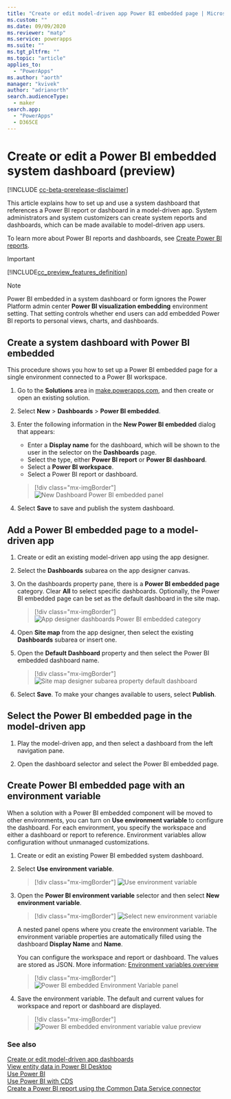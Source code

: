 ```yaml
---
title: "Create or edit model-driven app Power BI embedded page | MicrosoftDocs"
ms.custom: ""
ms.date: 09/09/2020
ms.reviewer: "matp"
ms.service: powerapps
ms.suite: ""
ms.tgt_pltfrm: ""
ms.topic: "article"
applies_to: 
  - "PowerApps"
ms.author: "aorth"
manager: "kvivek"
author: "adrianorth"
search.audienceType: 
  - maker
search.app: 
  - "PowerApps"
  - D365CE
---
```

# Create or edit a Power BI embedded system dashboard (preview)

[!INCLUDE [cc-beta-prerelease-disclaimer](../../includes/cc-beta-prerelease-disclaimer.md)]

This article explains how to set up and use a system dashboard that references a Power BI report or dashboard in a model-driven app. System administrators and system customizers can create system reports and dashboards, which can be made available to model-driven app users.

To learn more about Power BI reports and dashboards, see [Create Power BI reports](/power-bi/create-reports/).

> [!IMPORTANT]
> [!INCLUDE[cc_preview_features_definition](../../includes/cc-preview-features-definition.md)]

> [!NOTE]
> Power BI embedded in a system dashboard or form ignores the Power Platform admin center **Power BI visualization embedding** environment setting. That setting controls whether end users can add embedded Power BI reports to personal views, charts, and dashboards.

## Create a system dashboard with Power BI embedded

This procedure shows you how to set up a Power BI embedded page for a single environment connected to a Power BI workspace. 

1. Go to the **Solutions** area in <a href="https://make.powerapps.com">make.powerapps.com</a>, and then create or open an existing solution. 

2. Select **New** > **Dashboards** > **Power BI embedded**.

3. Enter the following information in the **New Power BI embedded** dialog that appears:
   - Enter a **Display name** for the dashboard, which will be shown to the user in the selector on the **Dashboards** page.
   - Select the type, either **Power BI report** or **Power BI dashboard**.
   - Select a **Power BI workspace**.
   - Select a Power BI report or dashboard.

    > [!div class="mx-imgBorder"] 
    > ![New Dashboard Power BI embedded panel](media/create-edit-powerbi-embedded-page/new-dashboard-powerbi-embedded-panel.png "New Dashboard Power BI embedded panel")

4. Select **Save** to save and publish the system dashboard.

## Add a Power BI embedded page to a model-driven app

1. Create or edit an existing model-driven app using the app designer.

2. Select the **Dashboards** subarea on the app designer canvas. 

3. On the dashboards property pane, there is a **Power BI embedded page** category. Clear **All** to select specific dashboards. Optionally, the Power BI embedded page can be set as the default dashboard in the site map.

    > [!div class="mx-imgBorder"] 
    > ![App designer dashboards Power BI embedded category](media/create-edit-powerbi-embedded-page/app-designer-dashboards-powerbi-embedded-category.png "App designer dashboards Power BI embedded category")

4. Open **Site map** from the app designer, then select the existing **Dashboards** subarea or insert one.

5. Open the **Default Dashboard** property and then select the Power BI embedded dashboard name.

    > [!div class="mx-imgBorder"] 
    > ![Site map designer subarea property default dashboard](media/create-edit-powerbi-embedded-page/sitemap-designer-subarea-property-default-dashboard.png "Sitemap designer subarea property default dashboard")

6. Select **Save**. To make your changes available to users, select **Publish**.

## Select the Power BI embedded page in the model-driven app

1. Play the model-driven app, and then select a dashboard from the left navigation pane.

2. Open the dashboard selector and select the Power BI embedded page.

## Create Power BI embedded page with an environment variable

When a solution with a Power BI embedded component will be moved to other environments, you can turn on **Use environment variable** to configure the dashboard. For each environment, you specify the workspace and either a dashboard or report to reference. Environment variables allow configuration without unmanaged customizations.

1. Create or edit an existing Power BI embedded system dashboard.

2. Select **Use environment variable**.

    > [!div class="mx-imgBorder"] 
    > ![Use environment variable](media/create-edit-powerbi-embedded-page/power-bi-embedded-use-environment-variable.png "Use environment variable")

3. Open the **Power BI environment variable** selector and then select **New environment variable**.

    > [!div class="mx-imgBorder"] 
    > ![Select new environment variable](media/create-edit-powerbi-embedded-page/power-bi-embedded-new-environment-variable.png  "Select new environment variable")

    A nested panel opens where you create the environment variable. The environment variable properties are automatically filled using the dashboard **Display Name** and **Name**.

    You can configure the workspace and report or dashboard. The values are stored as JSON. More information: [Environment variables overview](../common-data-service/environmentvariables.md)

    > [!div class="mx-imgBorder"] 
    > ![Power BI embedded Environment Variable panel](media/create-edit-powerbi-embedded-page/powerbi-embedded-env-var-panel.png  "Power BI embedded Environment Variable panel")

4. Save the environment variable. The default and current values for workspace and report or dashboard are displayed.

    > [!div class="mx-imgBorder"] 
    > ![Power BI embedded environment variable value preview](media/create-edit-powerbi-embedded-page/power-bi-embedded-environment-variable-value-preview.png  "Power BI embedded environment variable value preview")

### See also

[Create or edit model-driven app dashboards](create-edit-dashboards.md) <br />
[View entity data in Power BI Desktop](../common-data-service/view-entity-data-power-bi.md) <br />
[Use Power BI](use-power-bi.md) <br />
[Use Power BI with CDS](../common-data-service/use-powerbi-with-cds.md) <br />
[Create a Power BI report using the Common Data Service connector](../common-data-service/data-platform-powerbi-connector.md)